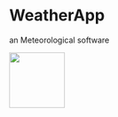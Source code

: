 # WeatherApp
 an Meteorological software

<img src="https://user-images.githubusercontent.com/36499843/124275631-0ad0e780-db58-11eb-87b4-1938ed0a1a66.png" width="100">
